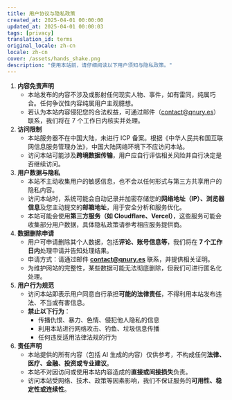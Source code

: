 ```yaml
---
title: 用户协议与隐私政策
created_at: 2025-04-01 00:00:00
updated_at: 2025-04-01 00:00:03
tags: [privacy]
translation_id: terms
original_locale: zh-cn
locale: zh-cn
cover: /assets/hands_shake.png
description: "使用本站前，请仔细阅读以下用户须知与隐私政策。"
---
```


1. **内容免责声明**
    - 本站发布的内容不涉及或影射任何现实人物、事件，如有雷同，纯属巧合。任何争议性内容纯属用户主观臆想。
    - 若认为本站内容侵犯您的合法权益，可通过邮件（[contact@qnury.es](mailto:contact@qnury.es)）联系，我们将在 7 个工作日内核实并处理。
2. **访问限制**
    - 本站服务器不在中国大陆，未进行 ICP 备案。根据《中华人民共和国互联网信息服务管理办法》，中国大陆网络环境下不应访问本站。
    - 访问本站可能涉及**跨境数据传输**，用户应自行评估相关风险并自行决定是否继续访问。
3. **用户数据与隐私**
    - 本站不主动收集用户的敏感信息，也不会以任何形式与第三方共享用户的隐私内容。
    - 访问本站时，系统可能会自动记录并加密存储您的**网络地址（IP）、浏览器信息**及您主动提交的**邮箱地址**，用于安全分析和服务优化。
    - 本站可能会使用**第三方服务（如 Cloudflare、Vercel）**，这些服务可能会收集部分用户数据，具体隐私政策请参考相应服务提供商。
4. **数据删除申请**
    - 用户可申请删除其个人数据，包括**评论、账号信息等**，我们将在 **7 个工作日内**处理申请并告知处理结果。
    - 申请方式：请通过邮件 **[contact@qnury.es](mailto:contact@qnury.es)** 联系，并提供相关证明。
    - 为维护网站的完整性，某些数据可能无法彻底删除，但我们可进行匿名化处理。
5. **用户行为规范**
    - 访问本站即表示用户同意自行承担**可能的法律责任**，不得利用本站发布违法、不当或有害信息。
    - **禁止以下行为**：
        - 传播仇恨、暴力、色情、侵犯他人隐私的信息
        - 利用本站进行网络攻击、钓鱼、垃圾信息传播
        - 任何违反适用法律法规的行为
6. **责任声明**
    - 本站提供的所有内容（包括 AI 生成的内容）仅供参考，不构成任何**法律、医疗、金融、投资或专业建议**。
    - 本站不对因访问或使用本站内容造成的**直接或间接损失**负责。
    - 访问本站受网络、技术、政策等因素影响，我们不保证服务的**可用性、稳定性或连续性**。
